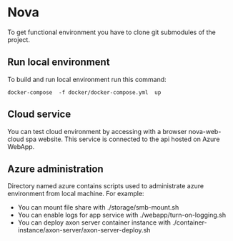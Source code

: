 # Nova 
To get functional environment you have to clone git submodules of the project.

## Run local environment 
To build and run local environment run this command:
```shell
docker-compose  -f docker/docker-compose.yml  up
```

## Cloud service
You can test cloud environment by accessing with a browser nova-web-cloud  spa website.
This service is connected to the api hosted on Azure WebApp. 

## Azure administration 
Directory named azure contains scripts used to administrate azure environment from local machine. 
For example:  
* You can mount file share with ./storage/smb-mount.sh
* You can enable logs for app service with ./webapp/turn-on-logging.sh 
* You can deploy axon server container instance with  ./container-instance/axon-server/axon-server-deploy.sh

